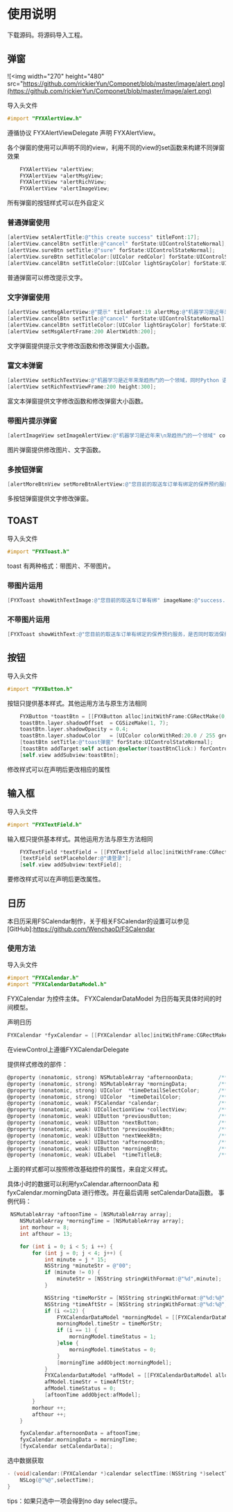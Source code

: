 # 使用说明
下载源码。将源码导入工程。
## 弹窗

![<img width="270" height="480" src="https://github.com/rickierYun/Componet/blob/master/image/alert.png](https://github.com/rickierYun/Componet/blob/master/image/alert.png)

导入头文件


```objective-c
#import "FYXAlertView.h"
```
遵循协议 FYXAlertViewDelegate 
声明 FYXAlertView。

各个弹窗的使用可以声明不同的view，利用不同的view的set函数来构建不同弹窗效果
```objective-c
    FYXAlertView *alertView;
    FYXAlertView *alertMsgView;
    FYXAlertView *alertRichView;
    FYXAlertView *alertImageView;
```

所有弹窗的按钮样式可以在外自定义
### 普通弹窗使用

```objective-c
[alertView setAlertTitle:@"this create success" titleFont:17];
[alertView.cancelBtn setTitle:@"cancel" forState:UIControlStateNormal];
[alertView.sureBtn setTitle:@"sure" forState:UIControlStateNormal];
[alertView.sureBtn setTitleColor:[UIColor redColor] forState:UIControlStateNormal];
[alertView.cancelBtn setTitleColor:[UIColor lightGrayColor] forState:UIControlStateNormal];
```

普通弹窗可以修改提示文字。
### 文字弹窗使用 
```objective-c
[alertView setMsgAlertView:@"提示" titleFont:19 alertMsg:@"机器学习是近年来渐趋热门的一个领域，同时Python 语言经过一段时间的发展也已逐渐成为主流的编程语言之一。本书结合了机器学习和Python 语言两个热门的领域，通过利用两种核心的机器学习算法来将Python 语言在数据分析方面的优势发挥到极 致。 全书共有10 章。第 1 章讲解了Python 机器学习的生态系统，剩余9 章介绍了众多与机器学习相关的算法，包括各类分类算法、数据可视化技术、推荐引擎等，主要包括机器学习在公寓、机票、IPO 市场、新闻源、内容推机器学习是近年来渐趋热门的一个领域，同时Python 语言经过一段时间的发展也已逐渐成为主流的编程语言之一。本书结合了机器学习和Python 语言两个热门的领域，通过利用两种核心的机器学习算法来将Python 语言在数据分析方面的优势发挥到极 致。 全书共有10 章。第 1 章讲解了Python 机器学习的生态系统，剩余9 章介绍了众多与机器学习相关的算法，包括各类分类算法、数据可视化技术、推荐引擎等，主要包括机器学习在公寓、机票、IPO 市场、新闻源、内容推" msgFont:11];
[alertView.cancelBtn setTitle:@"cancel" forState:UIControlStateNormal];
[alertView.cancelBtn setTitleColor:[UIColor lightGrayColor] forState:UIControlStateNormal];
[alertView setMsgAlertFrame:200 AlertWidth:200];
```

文字弹窗提供提示文字修改函数和修改弹窗大小函数。
### 富文本弹窗
```objective-c
[alertView setRichTextView:@"机器学习是近年来渐趋热门的一个领域，同时Python 语言经过一段时间的发展也已逐渐成为主流的编程语言之一。本书结合了机器学习和Python 语言两个热门的领域，通过利用两种核心的机器学习算法来将Python 语言在数据分析方面的优势发挥到极 致。 全书共有10 章。第 1 章讲解了Python 机器学习的生态系统，剩余9 章介绍了众多与机器学习相关的算法，包括各类分类算法、数据可视化技术、推荐引擎等，主要包括机器学习在公寓、机票、IPO 市场、新闻源、内容推机器学习是近年来渐趋热门的一个领域，同时Python 语言经过一段时间的发展也已逐渐成为主流的编程语言之一。本书结合了机器学习和Python 语言两个热门的领域，通过利用两种核心的机器学习算法来将Python 语言在数据分析方面的优势发挥到极 致。 全书共有10 章。第 1 章讲解了Python 机器学习的生态系统，剩余9 章介绍了众多与机器学习相关的算法，包括各类分类算法、数据可视化技术、推荐引擎等，主要包括机器学习在公寓、机票、IPO 市场、新闻源、内容推" textFont:11];
[alertView setRichTextViewFrame:200 height:300];
```
富文本弹窗提供文字修改函数和修改弹窗大小函数。

### 带图片提示弹窗
```objective-c
[alertImageView setImageAlertView:@"机器学习是近年来\n渐趋热门的一个领域" contentFont:17 contentColor:[UIColor blackColor] imageName:nil];
```

图片弹窗提供修改图片、文字函数。
### 多按钮弹窗
```objective-c
[alertMoreBtnView setMoreBtnAlertView:@"您目前的取送车订单有绑定的保养预约服务，是否同时取消保养预约？" contentFont:15];
```

多按钮弹窗提供文字修改弹窗。

## TOAST
导入头文件 

```objective-c
#import "FYXToast.h"
```

toast 有两种格式：带图片、不带图片。

### 带图片运用

```objective-c
[FYXToast showWithTextImage:@"您目前的取送车订单有绑" imageName:@"success.png"];
```

### 不带图片运用

```objective-c
[FYXToast showWithText:@"您目前的取送车订单有绑定的保养预约服务，是否同时取消保养预约？"];
```

## 按钮
导入头文件 

```objective-c
#import "FYXButton.h"
```

按钮只提供基本样式。其他运用方法与原生方法相同

```objective-c
    FYXButton *toastBtn = [[FYXButton alloc]initWithFrame:CGRectMake(0, 600, 100, 30)];
    toastBtn.layer.shadowOffset  = CGSizeMake(1, 7);
    toastBtn.layer.shadowOpacity = 0.4;
    toastBtn.layer.shadowColor   = [UIColor colorWithRed:20.0 / 255 green:206.0 / 255 blue:1 alpha:1.0f].CGColor;
    [toastBtn setTitle:@"toast弹窗" forState:UIControlStateNormal];
    [toastBtn addTarget:self action:@selector(toastBtnClick:) forControlEvents:UIControlEventTouchUpInside];
    [self.view addSubview:toastBtn];
```

修改样式可以在声明后更改相应的属性

## 输入框
导入头文件 

```objective-c
#import "FYXTextField.h"
```

输入框只提供基本样式。其他运用方法与原生方法相同

```objective-c
	FYXTextField *textField = [[FYXTextField alloc]initWithFrame:CGRectMake(300, 100, 100, 30)];
    [textField setPlaceholder:@"请登录"];
    [self.view addSubview:textField];
```
要修改样式可以在声明后更改属性。

## 日历
本日历采用FSCalendar制作，关于相关FSCalendar的设置可以参见
[GitHub]:https://github.com/WenchaoD/FSCalendar

### 使用方法
导入头文件

```objective-c
#import "FYXCalendar.h"
#import "FYXCalendarDataModel.h"
```

FYXCalendar 为控件主体。 FYXCalendarDataModel 为日历每天具体时间的时间模型。

声明日历

```objective-c
FYXCalendar *fyxCalendar = [[FYXCalendar alloc]initWithFrame:CGRectMake(0, 30, self.view.frame.size.width, self.view.frame.size.height )];
```

在viewControl上遵循FYXCalendarDelegate

提供样式修改的部件：

```objective-c
@property (nonatomic, strong) NSMutableArray *afternoonData;        /**< 下午数据 */
@property (nonatomic, strong) NSMutableArray *morningData;          /**< 上午数据 */
@property (nonatomic, strong) UIColor  *timeDetailSelectColor;      /**< 具体时间选中颜色 */
@property (nonatomic, strong) UIColor  *timeDetailColor;            /**< 具体时间颜色 */
@property (nonatomic, weak) FSCalendar *calendar;                   /**< 日历 */
@property (nonatomic, weak) UICollectionView *collectView;          /**< 具体时间 */
@property (nonatomic, weak) UIButton *previousButton;               /**< 上月按钮 */
@property (nonatomic, weak) UIButton *nextButton;                   /**< 下月按钮 */
@property (nonatomic, weak) UIButton *previousWeekBtn;              /**< 上周按钮 */
@property (nonatomic, weak) UIButton *nextWeekBtn;                  /**< 下周按钮 */
@property (nonatomic, weak) UIButton *afternoonBtn;                 /**< 上午选择按钮 */
@property (nonatomic, weak) UIButton *morningBtn;                   /**< 下午选择按钮 */
@property (nonatomic, weak) UILabel  *timeTitleLB;                  /**< 时间标题 */
```

上面的样式都可以按照修改基础控件的属性，来自定义样式。


具体小时的数据可以利用fyxCalendar.afternoonData 和 fyxCalendar.morningData 进行修改。并在最后调用 setCalendarData函数。
事例代码：

```objective-c
 NSMutableArray *aftoonTime = [NSMutableArray array];
    NSMutableArray *morningTime = [NSMutableArray array];
    int morhour = 8;
    int afthour = 13;

    for (int i = 0; i < 5; i ++) {
        for (int j = 0; j < 4; j++) {
            int minute = j * 15;
            NSString *minuteStr = @"00";
            if (minute != 0) {
                minuteStr = [NSString stringWithFormat:@"%d",minute];
            }

            NSString *timeMorStr = [NSString stringWithFormat:@"%d:%@",morhour,minuteStr];
            NSString *timeAftStr = [NSString stringWithFormat:@"%d:%@",afthour,minuteStr];
            if (i <=12) {
                FYXCalendarDataModel *morningModel = [[FYXCalendarDataModel alloc]init];
                morningModel.timeStr = timeMorStr;
                if (i == 1) {
                    morningModel.timeStatus = 1;
                }else {
                    morningModel.timeStatus = 0;
                }
                [morningTime addObject:morningModel];
            }
            FYXCalendarDataModel *afModel = [[FYXCalendarDataModel alloc]init];
            afModel.timeStr = timeAftStr;
            afModel.timeStatus = 0;
            [aftoonTime addObject:afModel];
        }
        morhour ++;
        afthour ++;
    }

    fyxCalendar.afternoonData = aftoonTime;
    fyxCalendar.morningData = morningTime;
    [fyxCalendar setCalendarData];
```

选中数据获取

```objective-c
- (void)calendar:(FYXCalendar *)calendar selectTime:(NSString *)selectTime {
    NSLog(@"%@",selectTime);
}
```

tips：如果只选中一项会得到no day select提示。


